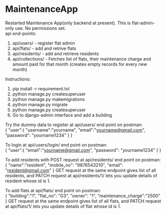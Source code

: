 # MaintenanceApp
Restarted Maintenance App(only backend at present).
This is flat-admin-only use. No permissions set.
<br />
api end-points:
1. api/users/ - register flat admin
1. api/flats/ - add and retrive flats
2. api/residents/ - add and retrieve residents
3. api/collections/ - Fetches list of flats, their maintenance charge and amount paid for that month (creates empty records for every new month)

Instructions:
1. pip install -r requirement.txt
2. python manage.py createsuperuser
3. python manage.py makemigrations
4. python manage.py migrate
5. python manage.py createsuperuser
6. Go to django-admin interface and add a building

Try the dummy data to register at api/users/ end point on postman:
<br />
{
    "user":{
        "username":"yourname",
        "email":"yourname@gmail.com", 
        "password": "yourname1234"
    }
}

To login at api/users/login/ end point on postman:
<br />
{
    "user":{
        "email":"yourname@gmail.com", 
        "password": "yourname1234"
    }
}

To add residents with POST request at api/residents/ end point on postman:
<br />
{
   "name":"resident",
   "mobile_no": "9876543210",
   "email": "resident@gmail.com"
}
GET request at the same endpoint gives list of all residents, and PATCH request at api/residents/1/ lets you update details of resident whose id is 1.

To add flats at api/flats/ end point on postman:
<br />
{
    "building":"1",
   "flat_no": "G3",
   "owner": "1",
   "maintenance_charge":"2500"
}
GET request at the same endpoint gives list of all flats, and PATCH request at api/flats/1/ lets you update details of flat whose id is 1.







